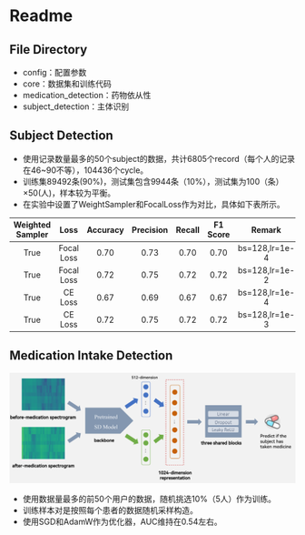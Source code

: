 <!--
 * @Author: mrk-lyz mrk_lanyouzi@yeah.net
 * @Date: 2022-03-06 15:05:20
 * @LastEditTime: 2022-07-10 20:46:47
 * @FilePath: /pd/Readme.md
 * @Description: 
 * 
 * Copyright (c) 2022 by mrk-lyz mrk_lanyouzi@yeah.net, All Rights Reserved. 
-->
# Readme

## File Directory

- config：配置参数
- core：数据集和训练代码
- medication_detection：药物依从性
- subject_detection：主体识别

## Subject Detection

- 使用记录数量最多的50个subject的数据，共计6805个record（每个人的记录在46~90不等），104436个cycle。
- 训练集89492条(90%)，测试集包含9944条（10%），测试集为100（条）×50(人)，样本较为平衡。
- 在实验中设置了WeightSampler和FocalLoss作为对比，具体如下表所示。

|**Weighted Sampler**|   **Loss**  | **Accuracy** | **Precision** | **Recall** | **F1 Score** | **Remark**     |
|:------------------:|:-----------:|:------------:|:-------------:|:----------:|:------------:|:--------------:|
|       True         | Focal Loss  |      0.70    |    0.73       |     0.70   |      0.70    | bs=128,lr=1e-4 |
|       True         | Focal Loss  |      0.72    |    0.75       |     0.72   |      0.72    | bs=128,lr=1e-2 |
|       True         |  CE Loss    |      0.67    |    0.69       |     0.67   |      0.67    | bs=128,lr=1e-4 |
|       True         |  CE Loss    |      0.72    |    0.75       |     0.72   |      0.72    | bs=128,lr=1e-3 |

## Medication Intake Detection

![framework](https://raw.githubusercontent.com/lanyouzi/images/master/img/202207102041746.png)

- 使用数据量最多的前50个用户的数据，随机挑选10%（5人）作为训练。
- 训练样本对是按照每个患者的数据随机采样构造。
- 使用SGD和AdamW作为优化器，AUC维持在0.54左右。
